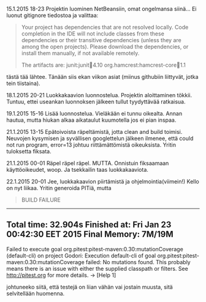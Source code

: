 15.1.2015 18-23
Projektin luominen NetBeansiin, omat ongelmansa siinä... Ei luonut gitignore tiedostoa ja valittaa:

> Your project has dependencies that are not resolved locally. Code completion in the IDE will not include classes from these dependencies or their transitive dependencies (unless they are among the open projects).
> Please download the dependencies, or install them manually, if not available remotely.
> 
> The artifacts are:
>  junit:junit:jar:4.10
> org.hamcrest:hamcrest-core:jar:1.1

tästä tää lähtee. Tänään siis ekan viikon asiat (miinus githubiin liittyvät, jotka tein tiistaina). 

18.1.2015 20-21
Luokkakaavion luonnostelua. Projektin aloittaminen tökkii. Tuntuu, ettei useankan luonnoksen jälkeen tullut tyydyttävää ratkaisua.

19.1.2015 15-16
Lisää luonnostelua. Vieläkään ei tunnu oikealta. Annan hautua, mutta hiukan alkaa aikataulut kuumotella jos ei pian inspaa.

21.1.2015 13-15
Epätoivoista räpeltämistä, jotta clean and build toimisi. Neuvojen kysymisen ja syvällisen googlettelun jälkeen ilmenee, että could not run program, error=13 johtuu riittämättömistä oikeuksista. Yritin tuloksetta fiksata.

21.1.2015 00-01
Räpel räpel räpel. MUTTA. Onnistuin fiksaamaan käyttöoikeudet, woop. Ja tsekkailin taas luokkakaaviota.

22.1.2015 20-01
Jee, luokkakaavion piirtämistä ja ohjelmointia(viimein!) Kello on nyt liikaa. Yritin generoida PITiä, mutta

> BUILD FAILURE
------------------------------------------------------------------------
Total time: 32.904s
Finished at: Fri Jan 23 00:42:30 EET 2015
Final Memory: 7M/19M
------------------------------------------------------------------------
Failed to execute goal org.pitest:pitest-maven:0.30:mutationCoverage (default-cli) on project Godori: Execution default-cli of goal org.pitest:pitest-maven:0.30:mutationCoverage failed: No mutations found. This probably means there is an issue with either the supplied classpath or filters.
See http://pitest.org for more details.
-> [Help 1]
>

johtuneeko siitä, että testejä on liian vähän vai jostain muusta, sitä selvitellään huomenna.

